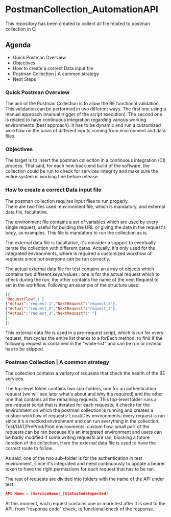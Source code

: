 # PostmanCollection_AutomationAPI
This repository has been created to collect all file related to postman collection in CI

## Agenda 

- Quick Postman Overview
- Objectives 
- How to create a correct Data input file 
- Postman Collection | A common strategy 
- Next Steps 
 
### Quick Postman Overview 

The aim of the Postman Collection is to allow the BE functional validation. This validation can be performed in two different ways. The first one using a manual approach (manual trigger of the script execution). The second one is related to have continuous integration regarding various working environments (best approach). It has to be dynamic and run a customized workflow on the basis of different inputs coming from environment and data files. 
 
### Objectives 

The target is to insert the postman collection in a continuous integration (CI) process. That said, for each new back-end build of the software, the collection could be run to check for services integrity and make sure the entire system is working fine before release. 
 
### How to create a correct Data input file 

The postman collection requires input files to run properly.  
There are two files used: environment file, which is mandatory, and external data file, facultative. 
 
The environment file contains a set of variables which are used by every single request, useful for building the URL or giving the data in the request's body, as examples. This file is mandatory to run the collection as is. 
 
The external data file is facultative, it's consider a support to eventually iterate the collection with different datas. 
Actually, it's only used for the integrated environments, where is required a customized workflow of requests since not everyone can be run correctly.  
 
The actual external data file for test contains an array of objects which contains two different keys/values : one is for the actual request which to check during the run, the other contains the name of the next Request to set in the workflow. 
Following an example of the structure used: 
 

```json
[{ 
"RequestFlow" : [ 
{"Actual":"request_1","NextRequest":"request_2"}, 
{"Actual":"request_2","NextRequest":"request_3"}, 
{"Actual":"request_3","NextRequest":" "} 
] 
}] 
``` 

This external data file is used in a pre-request script, which is run for every request, that cycles the entire list thanks to a forEach method, to find if the following request is contained in the "white-list" and can be run or instead has to be skipped. 
 
### Postman Collection | A common strategy 

The collection contains a variety of requests that check the health of the BE services.  
 
The top-level folder contains two sub-folders, one for an authentication request (we will see later what's about and why it's required) and the other one that contains all the remaining requests. 
This top-level folder runs a pre-request script that is iterated for each requests; it checks for the environment on which the postman collection is running and creates a custom workflow of requests: 
Local/Dev environments: every request is ran since it's a mocked environment and can run everything in the collection. 
Test/UAT/PreProd/Prod environments: custom flow, small part of the requests can be ran because it's an integrated environment and users can be badly modified if some writing requests are ran, blocking a future iteration of the collection. Here the external data file is used to have the correct route to follow.  
 
As said, one of the two sub-folder is for the authentication in test environment, since it's integrated and need continuously to update a bearer token to have the right permissions for each request that has to be ran. 
 
The rest of requests are divided into folders with the name of the API under test :
```json
API Name : [ServiceName]_[StatusCodeExpected]
``` 

At this moment, each request contains one or more test after it is sent to the API, from "response code" check, to functional check of the response.
